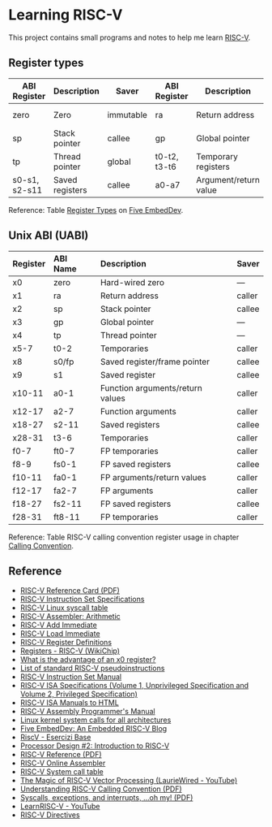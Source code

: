# Learning RISC-V

This project contains small programs and notes to help me learn [RISC-V](https://riscv.org/).

## Register types

| ABI Register | Description | Saver | ABI Register | Description | Saver |
| --- | --- | --- | --- | --- | --- |
| zero | Zero | immutable | ra | Return address | not applicable |
| sp | Stack pointer | callee | gp | Global pointer | global |
| tp | Thread pointer | global | t0-t2, t3-t6 | Temporary registers | none |
| s0-s1, s2-s11 | Saved registers | callee | a0-a7 | Argument/return value | caller |

Reference: Table [Register Types](https://five-embeddev.com/quickref/regs_abi.html#register-types) on [Five EmbedDev](https://five-embeddev.com/).

## Unix ABI (UABI)

| Register | ABI Name | Description | Saver |
| :--- | :--- | :--- | :--- |
| x0 | zero | Hard-wired zero | — |
| x1 | ra | Return address | caller |
| x2 | sp | Stack pointer | callee |
| x3 | gp | Global pointer | — |
| x4 | tp | Thread pointer | — |
| x5-7 | t0-2 | Temporaries | caller |
| x8 | s0/fp | Saved register/frame pointer | callee |
| x9 | s1 | Saved register | callee |
| x10-11 | a0-1 | Function arguments/return values | caller |
| x12-17 | a2-7 | Function arguments | caller |
| x18-27 | s2-11 | Saved registers | callee |
| x28-31 | t3-6 | Temporaries | caller |
| f0-7 | ft0-7 | FP temporaries | caller |
| f8-9 | fs0-1 | FP saved registers | callee |
| f10-11 | fa0-1 | FP arguments/return values | caller |
| f12-17 | fa2-7 | FP arguments | caller |
| f18-27 | fs2-11 | FP saved registers | callee |
| f28-31 | ft8-11 | FP temporaries | caller |

Reference: Table RISC-V calling convention register usage in chapter [Calling Convention](https://riscv.org/wp-content/uploads/2015/01/riscv-calling.pdf).

## Reference

- [RISC-V Reference Card (PDF)](https://www.cl.cam.ac.uk/teaching/1516/ECAD+Arch/files/docs/RISCVGreenCardv8-20151013.pdf)
- [RISC-V Instruction Set Specifications](https://msyksphinz-self.github.io/riscv-isadoc/html/index.html)
- [RISC-V Linux syscall table](https://jborza.com/post/2021-05-11-riscv-linux-syscalls/)
- [RISC-V Assembler: Arithmetic](https://projectf.io/posts/riscv-arithmetic/)
- [RISC-V Add Immediate](https://msyksphinz-self.github.io/riscv-isadoc/html/rvi.html#addi)
- [RISC-V Load Immediate](https://quantaly.github.io/riscv-li/)
- [RISC-V Register Definitions](https://msyksphinz-self.github.io/riscv-isadoc/html/regs.html)
- [Registers - RISC-V (WikiChip)](https://en.wikichip.org/wiki/risc-v/registers)
- [What is the advantage of an x0 register?](https://www.reddit.com/r/RISCV/comments/qnacg2/what_is_the_advantage_of_an_x0_register/)
- [List of standard RISC-V pseudoinstructions](https://github.com/riscv-non-isa/riscv-asm-manual/blob/main/riscv-asm.md#-a-listing-of-standard-risc-v-pseudoinstructions)
- [RISC-V Instruction Set Manual](https://github.com/riscv/riscv-isa-manual)
- [RISC-V ISA Specifications (Volume 1, Unprivileged Specification and Volume 2, Privileged Specification)](https://riscv.org/technical/specifications/)
- [RISC-V ISA Manuals to HTML](https://five-embeddev.com/updates/2023/07/31/html-docs/)
- [RISC-V Assembly Programmer's Manual](https://github.com/riscv-non-isa/riscv-asm-manual/blob/main/riscv-asm.md)
- [Linux kernel system calls for all architectures](https://gpages.juszkiewicz.com.pl/syscalls-table/syscalls.html)
- [Five EmbedDev: An Embedded RISC-V Blog](https://five-embeddev.com/)
- [RiscV - Esercizi Base](https://chrisquack.medium.com/riscv-esercizi-base-a37c1830734a)
- [Processor Design #2: Introduction to RISC-V](https://www.linkedin.com/pulse/processor-design-2-introduction-risc-v-simon-southwell/)
- [RISC-V Reference (PDF)](https://www.cs.sfu.ca/~ashriram/Courses/CS295/assets/notebooks/RISCV/RISCV_CARD.pdf)
- [RISC-V Online Assembler](https://riscvasm.lucasteske.dev/)
- [RISC-V System call table](https://jborza.com/post/2021-05-11-riscv-linux-syscalls/)
- [The Magic of RISC-V Vector Processing (LaurieWired - YouTube)](https://youtu.be/Ozj_xU0rSyY?si=Ba6-AvblLUVcKzMW)
- [Understanding RISC-V Calling Convention (PDF)](https://www2.cs.sfu.ca/~ashriram/Courses/CS295/assets/notebooks/RISCV/RISCV_CALL.pdf)
- [Syscalls, exceptions, and
interrupts, …oh my! (PDF)](https://www.cs.cornell.edu/courses/cs3410/2019sp/schedule/slides/14-ecf-pre.pdf)
- [LearnRISC-V - YouTube](https://www.youtube.com/@LearnRISCV/videos)
- [RISC-V Directives](https://sourceware.org/binutils/docs/as/RISC_002dV_002dDirectives.html)
